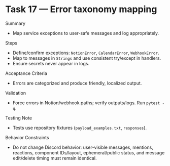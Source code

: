 # Task 17 — Error taxonomy mapping

Summary
- Map service exceptions to user-safe messages and log appropriately.

Steps
- Define/confirm exceptions: `NotionError`, `CalendarError`, `WebhookError`.
- Map to messages in `Strings` and use consistent try/except in handlers.
- Ensure secrets never appear in logs.

Acceptance Criteria
- Errors are categorized and produce friendly, localized output.

Validation
- Force errors in Notion/webhook paths; verify outputs/logs. Run `pytest -q`.

Testing Note
- Tests use repository fixtures (`payload_examples.txt`, `responses`).

Behavior Constraints
- Do not change Discord behavior: user-visible messages, mentions, reactions, component IDs/layout, ephemeral/public status, and message edit/delete timing must remain identical.
